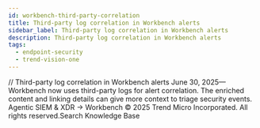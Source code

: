 ```yaml
---
id: workbench-third-party-correlation
title: Third-party log correlation in Workbench alerts
sidebar_label: Third-party log correlation in Workbench alerts
description: Third-party log correlation in Workbench alerts
tags:
  - endpoint-security
  - trend-vision-one
---
```


/*<![CDATA[*/ $('#title').html($('meta[name=map-description]').attr('content')); /*]]>*/ Third-party log correlation in Workbench alerts June 30, 2025—Workbench now uses third-party logs for alert correlation. The enriched content and linking details can give more context to triage security events. Agentic SIEM & XDR → Workbench © 2025 Trend Micro Incorporated. All rights reserved.Search Knowledge Base